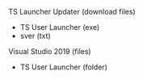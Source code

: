 TS Launcher Updater (download files)
- TS User Launcher (exe)
- sver (txt)

Visual Studio 2019 (files)
- TS User Launcher (folder)
